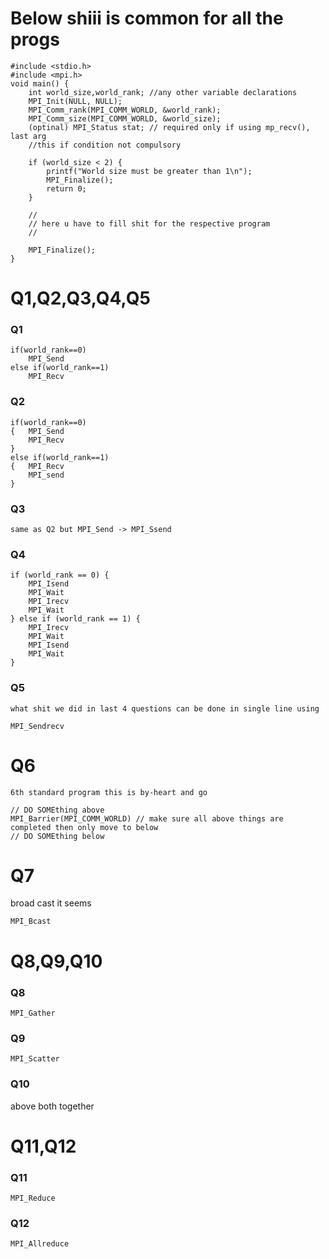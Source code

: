# Below shiii is common for all the progs

```
#include <stdio.h>
#include <mpi.h>
void main() {
    int world_size,world_rank; //any other variable declarations
    MPI_Init(NULL, NULL);
    MPI_Comm_rank(MPI_COMM_WORLD, &world_rank);
    MPI_Comm_size(MPI_COMM_WORLD, &world_size);
    (optinal) MPI_Status stat; // required only if using mp_recv(), last arg
    //this if condition not compulsory
    
    if (world_size < 2) {
        printf("World size must be greater than 1\n");
        MPI_Finalize();
        return 0;
    }

    //
    // here u have to fill shit for the respective program
    //
    
    MPI_Finalize();
}
```


# Q1,Q2,Q3,Q4,Q5

### Q1
```
if(world_rank==0)
    MPI_Send
else if(world_rank==1)
    MPI_Recv
```

### Q2
```
if(world_rank==0)
{   MPI_Send
    MPI_Recv
}
else if(world_rank==1)
{   MPI_Recv
    MPI_send
}
```

### Q3
    same as Q2 but MPI_Send -> MPI_Ssend

### Q4
```
if (world_rank == 0) {
    MPI_Isend
    MPI_Wait
    MPI_Irecv
    MPI_Wait
} else if (world_rank == 1) {
    MPI_Irecv
    MPI_Wait
    MPI_Isend
    MPI_Wait
}
```

### Q5
    what shit we did in last 4 questions can be done in single line using 
```MPI_Sendrecv```


# Q6

    6th standard program this is by-heart and go

```
// DO SOMEthing above
MPI_Barrier(MPI_COMM_WORLD) // make sure all above things are completed then only move to below 
// DO SOMEthing below
```


# Q7
 broad cast it seems 

 ```MPI_Bcast```


# Q8,Q9,Q10

### Q8

```MPI_Gather```

### Q9

```MPI_Scatter```

### Q10
 above both together


# Q11,Q12

### Q11
```MPI_Reduce```
### Q12
```MPI_Allreduce```

    

